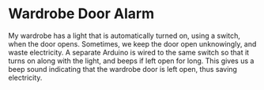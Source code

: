 # Wardrobe Door Alarm

My wardrobe has a light that is automatically turned on, using a switch, when the door opens.
Sometimes, we keep the door open unknowingly, and waste electricity.
A separate Arduino is wired to the same switch so that it turns on along with the light, and beeps if left open for long.
This gives us a beep sound indicating that the wardrobe door is left open, thus saving electricity.
